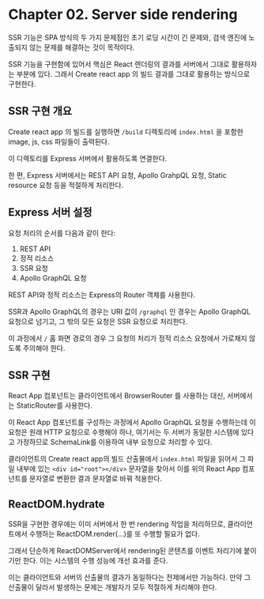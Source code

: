 # Chapter 02. Server side rendering

SSR 기능은 SPA 방식의 두 가지 문제점인 초기 로딩 시간이 긴 문제와, 검색 엔진에 노출되지 않는 문제를 해결하는 것이 목적이다.

SSR 기능을 구현함에 있어서 핵심은 React 렌더링의 결과를 서버에서 그대로 활용하자는 부분에 있다.
그래서 Create react app 의 빌드 결과를 그대로 활용하는 방식으로 구현한다.

## SSR 구현 개요

Create react app 의 빌드를 실행하면 `/build` 디렉토리에 `index.html` 을 포함한 image, js, css 파일들이 출력된다.

이 디렉토리를 Express 서버에서 활용하도록 연결한다.

한 편, Express 서버에서는 REST API 요청, Apollo GrahpQL 요청, Static resource 요청 등을 적절하게 처리한다.

## Express 서버 설정

요청 처리의 순서를 다음과 같이 한다:

1. REST API
2. 정적 리소스
3. SSR 요청
4. Apollo GraphQL 요청

REST API와 정적 리소스는 Express의 Router 객체를 사용한다.

SSR과 Apollo GraphQL의 경우는 URI 값이 `/graphql` 인 경우는 Apollo GraphQL 요청으로 넘기고,
그 밖의 모든 요청은 SSR 요청으로 처리한다.

이 과정에서 `/` 홈 화면 경로의 경우 그 요청의 처리가 정적 리소스 요청에서 가로채지 않도록 주의해야 한다.

## SSR 구현

React App 컴포넌트는 클라이언트에서 BrowserRouter 를 사용하는 대신, 서버에서는 StaticRouter를 사용한다.

이 React App 컴포넌트를 구성하는 과정에서 Apollo GraphQL 요청을 수행하는데 이 요청은 원래 HTTP 요청으로 
수행해야 하나, 여기서는 두 서버가 동일한 시스템에 있다고 가정하므로 SchemaLink를 이용하여 내부 요청으로 처리할 수 있다.

클라이언트의 Create react app의 빌드 산출물에서 `index.html` 파일을 읽어서 그 파일 내부에 있는 
`<div id="root"></div>` 문자열을 찾아서 이를 위의 React App 컴포넌트를 문자열로 변환한 결과 문자열로 바꿔 적용한다.

## ReactDOM.hydrate

SSR을 구현한 경우에는 이미 서버에서 한 번 rendering 작업을 처리하므로, 
클라이언트에서 수행하는 ReactDOM.render(...)를 또 수행할 필요가 없다.

그래서 단순하게 ReactDOMServer에서 rendering된 콘텐츠를 이벤트 처리기에 붙이기만 한다.
이는 시스템의 수행 성능에 개선 효과를 준다.

이는 클라이언트와 서버의 산출물의 결과가 동일하다는 전제에서만 가능하다.
만약 그 산출물이 달라서 발생하는 문제는 개발자가 모두 적절하게 처리해야 한다.

